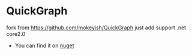 # QuickGraph

fork from https://github.com/mokeyish/QuickGraph
just add support .net core2.0

* You can find it on [nuget](https://www.nuget.org/packages/QuickGraphCore/)
